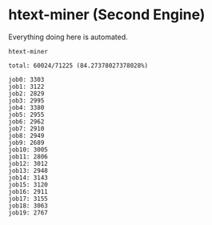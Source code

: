 # htext-miner (Second Engine)

Everything doing here is automated.

```
htext-miner

total: 60024/71225 (84.27378027378028%)

job0: 3303
job1: 3122
job2: 2829
job3: 2995
job4: 3380
job5: 2955
job6: 2962
job7: 2910
job8: 2949
job9: 2689
job10: 3005
job11: 2806
job12: 3012
job13: 2948
job14: 3143
job15: 3120
job16: 2911
job17: 3155
job18: 3063
job19: 2767
```